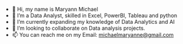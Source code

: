 - 👋 Hi, my name is Maryann Michael 
- 👀 I’m a Data Analyst, skilled in Excel, PowerBI, Tableau and python 
- 🌱 I’m currently expanding my knowledge of Data Analytics and AI
- 💞️ I’m looking to collaborate on Data analysis projects. 
- 📫 You can reach me on my Email: michaelmaryanne@gmail.com

<!---
Blossom-palace/Blossom-palace is a ✨ special ✨ repository because its `README.md` (this file) appears on your GitHub profile.
You can click the Preview link to take a look at your changes.
--->
